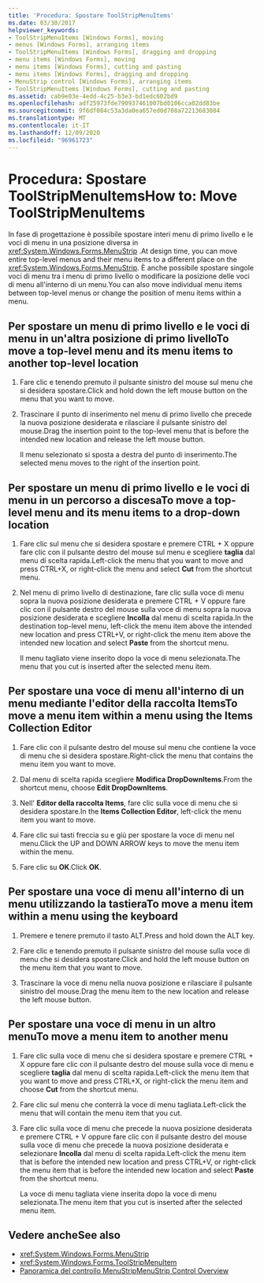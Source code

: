 ```yaml
---
title: 'Procedura: Spostare ToolStripMenuItems'
ms.date: 03/30/2017
helpviewer_keywords:
- ToolStripMenuItems [Windows Forms], moving
- menus [Windows Forms], arranging items
- ToolStripMenuItems [Windows Forms], dragging and dropping
- menu items [Windows Forms], moving
- menu items [Windows Forms], cutting and pasting
- menu items [Windows Forms], dragging and dropping
- MenuStrip control [Windows Forms], arranging items
- ToolStripMenuItems [Windows Forms], cutting and pasting
ms.assetid: cab9e03e-4edd-4c25-b3e3-bd1edc602bd9
ms.openlocfilehash: adf25973fde790937461007bd0106cca02dd83be
ms.sourcegitcommit: 9f6df084c53a3da0ea657ed0d708a72213683084
ms.translationtype: MT
ms.contentlocale: it-IT
ms.lasthandoff: 12/09/2020
ms.locfileid: "96961723"
---
```

# <a name="how-to-move-toolstripmenuitems"></a><span data-ttu-id="cd8ca-102">Procedura: Spostare ToolStripMenuItems</span><span class="sxs-lookup"><span data-stu-id="cd8ca-102">How to: Move ToolStripMenuItems</span></span>
<span data-ttu-id="cd8ca-103">In fase di progettazione è possibile spostare interi menu di primo livello e le voci di menu in una posizione diversa in <xref:System.Windows.Forms.MenuStrip> .</span><span class="sxs-lookup"><span data-stu-id="cd8ca-103">At design time, you can move entire top-level menus and their menu items to a different place on the <xref:System.Windows.Forms.MenuStrip>.</span></span> <span data-ttu-id="cd8ca-104">È anche possibile spostare singole voci di menu tra i menu di primo livello o modificare la posizione delle voci di menu all'interno di un menu.</span><span class="sxs-lookup"><span data-stu-id="cd8ca-104">You can also move individual menu items between top-level menus or change the position of menu items within a menu.</span></span>

## <a name="to-move-a-top-level-menu-and-its-menu-items-to-another-top-level-location"></a><span data-ttu-id="cd8ca-105">Per spostare un menu di primo livello e le voci di menu in un'altra posizione di primo livello</span><span class="sxs-lookup"><span data-stu-id="cd8ca-105">To move a top-level menu and its menu items to another top-level location</span></span>

1. <span data-ttu-id="cd8ca-106">Fare clic e tenendo premuto il pulsante sinistro del mouse sul menu che si desidera spostare.</span><span class="sxs-lookup"><span data-stu-id="cd8ca-106">Click and hold down the left mouse button on the menu that you want to move.</span></span>

2. <span data-ttu-id="cd8ca-107">Trascinare il punto di inserimento nel menu di primo livello che precede la nuova posizione desiderata e rilasciare il pulsante sinistro del mouse.</span><span class="sxs-lookup"><span data-stu-id="cd8ca-107">Drag the insertion point to the top-level menu that is before the intended new location and release the left mouse button.</span></span>

     <span data-ttu-id="cd8ca-108">Il menu selezionato si sposta a destra del punto di inserimento.</span><span class="sxs-lookup"><span data-stu-id="cd8ca-108">The selected menu moves to the right of the insertion point.</span></span>

## <a name="to-move-a-top-level-menu-and-its-menu-items-to-a-drop-down-location"></a><span data-ttu-id="cd8ca-109">Per spostare un menu di primo livello e le voci di menu in un percorso a discesa</span><span class="sxs-lookup"><span data-stu-id="cd8ca-109">To move a top-level menu and its menu items to a drop-down location</span></span>

1. <span data-ttu-id="cd8ca-110">Fare clic sul menu che si desidera spostare e premere CTRL + X oppure fare clic con il pulsante destro del mouse sul menu e scegliere **taglia** dal menu di scelta rapida.</span><span class="sxs-lookup"><span data-stu-id="cd8ca-110">Left-click the menu that you want to move and press CTRL+X, or right-click the menu and select **Cut** from the shortcut menu.</span></span>

2. <span data-ttu-id="cd8ca-111">Nel menu di primo livello di destinazione, fare clic sulla voce di menu sopra la nuova posizione desiderata e premere CTRL + V oppure fare clic con il pulsante destro del mouse sulla voce di menu sopra la nuova posizione desiderata e scegliere **Incolla** dal menu di scelta rapida.</span><span class="sxs-lookup"><span data-stu-id="cd8ca-111">In the destination top-level menu, left-click the menu item above the intended new location and press CTRL+V, or right-click the menu item above the intended new location and select **Paste** from the shortcut menu.</span></span>

     <span data-ttu-id="cd8ca-112">Il menu tagliato viene inserito dopo la voce di menu selezionata.</span><span class="sxs-lookup"><span data-stu-id="cd8ca-112">The menu that you cut is inserted after the selected menu item.</span></span>

## <a name="to-move-a-menu-item-within-a-menu-using-the-items-collection-editor"></a><span data-ttu-id="cd8ca-113">Per spostare una voce di menu all'interno di un menu mediante l'editor della raccolta Items</span><span class="sxs-lookup"><span data-stu-id="cd8ca-113">To move a menu item within a menu using the Items Collection Editor</span></span>

1. <span data-ttu-id="cd8ca-114">Fare clic con il pulsante destro del mouse sul menu che contiene la voce di menu che si desidera spostare.</span><span class="sxs-lookup"><span data-stu-id="cd8ca-114">Right-click the menu that contains the menu item you want to move.</span></span>

2. <span data-ttu-id="cd8ca-115">Dal menu di scelta rapida scegliere **Modifica DropDownItems**.</span><span class="sxs-lookup"><span data-stu-id="cd8ca-115">From the shortcut menu, choose **Edit DropDownItems**.</span></span>

3. <span data-ttu-id="cd8ca-116">Nell' **Editor della raccolta Items**, fare clic sulla voce di menu che si desidera spostare.</span><span class="sxs-lookup"><span data-stu-id="cd8ca-116">In the **Items Collection Editor**, left-click the menu item you want to move.</span></span>

4. <span data-ttu-id="cd8ca-117">Fare clic sui tasti freccia su e giù per spostare la voce di menu nel menu.</span><span class="sxs-lookup"><span data-stu-id="cd8ca-117">Click the UP and DOWN ARROW keys to move the menu item within the menu.</span></span>

5. <span data-ttu-id="cd8ca-118">Fare clic su **OK**.</span><span class="sxs-lookup"><span data-stu-id="cd8ca-118">Click **OK**.</span></span>

## <a name="to-move-a-menu-item-within-a-menu-using-the-keyboard"></a><span data-ttu-id="cd8ca-119">Per spostare una voce di menu all'interno di un menu utilizzando la tastiera</span><span class="sxs-lookup"><span data-stu-id="cd8ca-119">To move a menu item within a menu using the keyboard</span></span>

1. <span data-ttu-id="cd8ca-120">Premere e tenere premuto il tasto ALT.</span><span class="sxs-lookup"><span data-stu-id="cd8ca-120">Press and hold down the ALT key.</span></span>

2. <span data-ttu-id="cd8ca-121">Fare clic e tenendo premuto il pulsante sinistro del mouse sulla voce di menu che si desidera spostare.</span><span class="sxs-lookup"><span data-stu-id="cd8ca-121">Click and hold the left mouse button on the menu item that you want to move.</span></span>

3. <span data-ttu-id="cd8ca-122">Trascinare la voce di menu nella nuova posizione e rilasciare il pulsante sinistro del mouse.</span><span class="sxs-lookup"><span data-stu-id="cd8ca-122">Drag the menu item to the new location and release the left mouse button.</span></span>

## <a name="to-move-a-menu-item-to-another-menu"></a><span data-ttu-id="cd8ca-123">Per spostare una voce di menu in un altro menu</span><span class="sxs-lookup"><span data-stu-id="cd8ca-123">To move a menu item to another menu</span></span>

1. <span data-ttu-id="cd8ca-124">Fare clic sulla voce di menu che si desidera spostare e premere CTRL + X oppure fare clic con il pulsante destro del mouse sulla voce di menu e scegliere **taglia** dal menu di scelta rapida.</span><span class="sxs-lookup"><span data-stu-id="cd8ca-124">Left-click the menu item that you want to move and press CTRL+X, or right-click the menu item and choose **Cut** from the shortcut menu.</span></span>

2. <span data-ttu-id="cd8ca-125">Fare clic sul menu che conterrà la voce di menu tagliata.</span><span class="sxs-lookup"><span data-stu-id="cd8ca-125">Left-click the menu that will contain the menu item that you cut.</span></span>

3. <span data-ttu-id="cd8ca-126">Fare clic sulla voce di menu che precede la nuova posizione desiderata e premere CTRL + V oppure fare clic con il pulsante destro del mouse sulla voce di menu che precede la nuova posizione desiderata e selezionare **Incolla** dal menu di scelta rapida.</span><span class="sxs-lookup"><span data-stu-id="cd8ca-126">Left-click the menu item that is before the intended new location and press CTRL+V, or right-click the menu item that is before the intended new location and select **Paste** from the shortcut menu.</span></span>

     <span data-ttu-id="cd8ca-127">La voce di menu tagliata viene inserita dopo la voce di menu selezionata.</span><span class="sxs-lookup"><span data-stu-id="cd8ca-127">The menu item that you cut is inserted after the selected menu item.</span></span>

## <a name="see-also"></a><span data-ttu-id="cd8ca-128">Vedere anche</span><span class="sxs-lookup"><span data-stu-id="cd8ca-128">See also</span></span>

- <xref:System.Windows.Forms.MenuStrip>
- <xref:System.Windows.Forms.ToolStripMenuItem>
- [<span data-ttu-id="cd8ca-129">Panoramica del controllo MenuStrip</span><span class="sxs-lookup"><span data-stu-id="cd8ca-129">MenuStrip Control Overview</span></span>](menustrip-control-overview-windows-forms.md)
